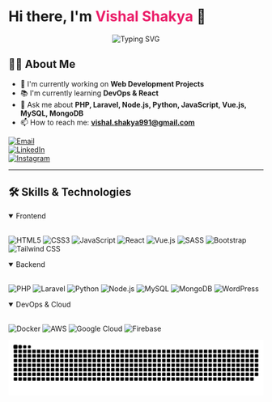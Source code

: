 # Hi there, I'm <span style="color: #EB1F6A;">Vishal Shakya</span> 👋

<div align="center">
  <img src="https://readme-typing-svg.demolab.com?font=Fira+Code&weight=600&size=22&pause=1000&color=EB1F6A&center=true&vCenter=true&width=435&lines=Full-Stack+Developer;PHP+%7C+Laravel+%7C+Vue.js+%7C+Python;Learning+DevOps+%26+React" alt="Typing SVG" />
  <br />
</div>

## 👨‍💻 About Me

- 🔭 I'm currently working on **Web Development Projects**
- 📚 I'm currently learning **DevOps & React**
- 💬 Ask me about **PHP, Laravel, Node.js, Python, JavaScript, Vue.js, MySQL, MongoDB**
- 📫 How to reach me: **vishal.shakya991@gmail.com**

<div>
  <a href="mailto:vishal.shakya991@gmail.com">
    <img src="https://img.shields.io/badge/Email-vishal.shakya991%40gmail.com-%23EB1F6A.svg?style=flat&logo=Gmail&logoColor=white" alt="Email" />
  </a>
  <br />
  <a href="https://www.linkedin.com/in/vishal-shakya-a82b47230/" target="_blank">
    <img src="https://img.shields.io/badge/LinkedIn-vishal--shakya-%23EB1F6A.svg?style=flat&logo=LinkedIn&logoColor=white" alt="LinkedIn" />
  </a>
  <br />
  <a href="https://instagram.com/_vishalshakya" target="_blank">
    <img src="https://img.shields.io/badge/Instagram-__vishalshakya-%23EB1F6A.svg?style=flat&logo=Instagram&logoColor=white" alt="Instagram" />
  </a>
</div>

---

## 🛠️ Skills & Technologies

<details open>
<summary>Frontend</summary>
<br>
  
![HTML5](https://img.shields.io/badge/html5-%23E34F26.svg?style=for-the-badge&logo=html5&logoColor=white)
![CSS3](https://img.shields.io/badge/css3-%231572B6.svg?style=for-the-badge&logo=css3&logoColor=white)
![JavaScript](https://img.shields.io/badge/javascript-%23323330.svg?style=for-the-badge&logo=javascript&logoColor=%23F7DF1E)
![React](https://img.shields.io/badge/react-%2320232a.svg?style=for-the-badge&logo=react&logoColor=%2361DAFB)
![Vue.js](https://img.shields.io/badge/vue.js-%2335495e.svg?style=for-the-badge&logo=vuedotjs&logoColor=%234FC08D)
![SASS](https://img.shields.io/badge/SASS-hotpink.svg?style=for-the-badge&logo=SASS&logoColor=white)
![Bootstrap](https://img.shields.io/badge/bootstrap-%238511FA.svg?style=for-the-badge&logo=bootstrap&logoColor=white)
![Tailwind CSS](https://img.shields.io/badge/tailwindcss-%2338B2AC.svg?style=for-the-badge&logo=tailwind-css&logoColor=white)
</details>

<details open>
<summary>Backend</summary>
<br>
  
![PHP](https://img.shields.io/badge/php-%23777BB4.svg?style=for-the-badge&logo=php&logoColor=white) 
![Laravel](https://img.shields.io/badge/laravel-%23FF2D20.svg?style=for-the-badge&logo=laravel&logoColor=white)
![Python](https://img.shields.io/badge/python-3670A0?style=for-the-badge&logo=python&logoColor=ffdd54)
![Node.js](https://img.shields.io/badge/node.js-6DA55F?style=for-the-badge&logo=node.js&logoColor=white)
![MySQL](https://img.shields.io/badge/mysql-%2300000f.svg?style=for-the-badge&logo=mysql&logoColor=white)
![MongoDB](https://img.shields.io/badge/MongoDB-%234ea94b.svg?style=for-the-badge&logo=mongodb&logoColor=white)
![WordPress](https://img.shields.io/badge/WordPress-%23117AC9.svg?style=for-the-badge&logo=WordPress&logoColor=white)
</details>

<details open>
<summary>DevOps & Cloud</summary>
<br>
  
![Docker](https://img.shields.io/badge/docker-%230db7ed.svg?style=for-the-badge&logo=docker&logoColor=white)
![AWS](https://img.shields.io/badge/AWS-%23FF9900.svg?style=for-the-badge&logo=amazon-aws&logoColor=white)
![Google Cloud](https://img.shields.io/badge/GoogleCloud-%234285F4.svg?style=for-the-badge&logo=google-cloud&logoColor=white)
![Firebase](https://img.shields.io/badge/firebase-%23039BE5.svg?style=for-the-badge&logo=firebase)
</details>

<div align="center">
  <img src="https://raw.githubusercontent.com/platane/snk/output/github-contribution-grid-snake-dark.svg" alt="Snake animation" />
</div>
